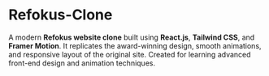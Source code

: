 # Refokus-Clone
A modern **Refokus website clone** built using **React.js**, **Tailwind CSS**, and **Framer Motion**. It replicates the award-winning design, smooth animations, and responsive layout of the original site. Created for learning advanced front-end design and animation techniques.
